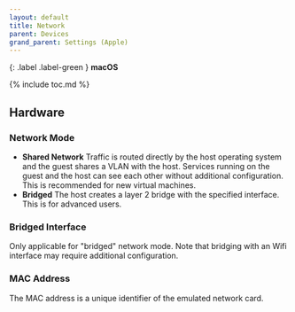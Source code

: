 ```yaml
---
layout: default
title: Network
parent: Devices
grand_parent: Settings (Apple)
---
```

{: .label .label-green }
**macOS**

{% include toc.md %}

## Hardware

### Network Mode
* **Shared Network** Traffic is routed directly by the host operating system and the guest shares a VLAN with the host. Services running on the guest and the host can see each other without additional configuration. This is recommended for new virtual machines.
* **Bridged** The host creates a layer 2 bridge with the specified interface. This is for advanced users.

### Bridged Interface
Only applicable for "bridged" network mode. Note that bridging with an Wifi interface may require additional configuration.

### MAC Address
The MAC address is a unique identifier of the emulated network card.
